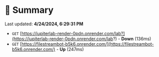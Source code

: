 # 📖 Summary
Last updated: **4/24/2024, 6:29:31 PM**

- `GET` [https://jupiterlab-render-0pdn.onrender.com/lab?](https://jupiterlab-render-0pdn.onrender.com/lab?) - **Down** (136ms)
- `GET` [https://filestreambot-b5k6.onrender.com/](https://filestreambot-b5k6.onrender.com/) - **Up** (247ms)
